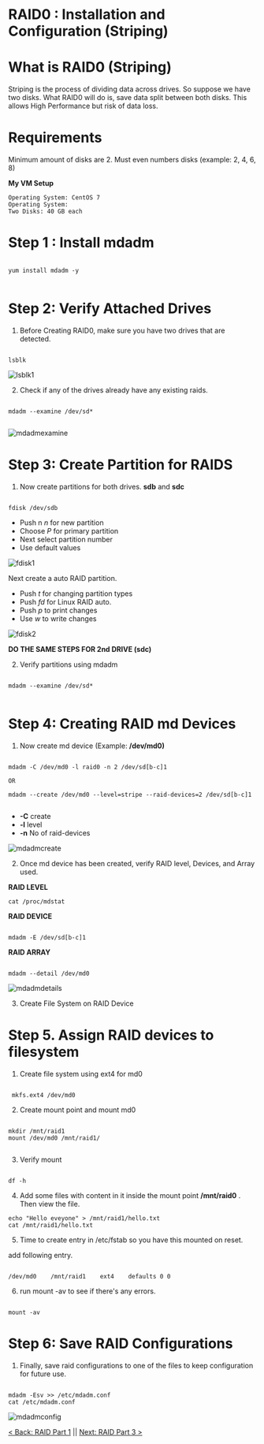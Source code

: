 #  RAID0 : Installation and Configuration  (Striping)


# What is RAID0 (Striping)

Striping is the process of dividing data across drives. So suppose we have two disks. What RAID0 will do is, save data split between both disks. This allows High Performance but risk of data loss.

# Requirements

Minimum amount of disks are 2.
Must even numbers disks (example: 2, 4, 6, 8)


**My VM Setup**

```
Operating System: CentOS 7
Operating System:
Two Disks: 40 GB each

```

# Step 1 : Install mdadm

```

yum install mdadm -y


```

# Step 2: Verify Attached Drives

1. Before Creating RAID0, make sure you have two drives that are detected.

```

lsblk

```

![lsblk1](https://github.com/sxcdennis/Linux-Guides/blob/master/images/lsblk1.png?raw=true)


2. Check if any of the drives already have any existing raids.

```

mdadm --examine /dev/sd*


```

![mdadmexamine](https://github.com/sxcdennis/Linux-Guides/blob/master/images/mdadmexamine.png?raw=true)


# Step 3: Create Partition for RAIDS

1. Now create partitions for both drives. **sdb** and **sdc**

```

fdisk /dev/sdb

```

- Push n *n* for new partition
- Choose *P* for primary partition
- Next select partition number
- Use default values

![fdisk1](https://github.com/sxcdennis/Linux-Guides/blob/master/images/fdisk3.png?raw=true)

Next create a auto RAID partition.

- Push *t* for changing partition types
- Push *fd* for Linux RAID auto.
- Push *p* to print changes
- Use *w* to write changes

![fdisk2](https://github.com/sxcdennis/Linux-Guides/blob/master/images/fdisk4.png?raw=true)

**DO THE SAME STEPS FOR 2nd DRIVE (sdc)**


2. Verify partitions using mdadm

```

mdadm --examine /dev/sd*


```

# Step 4: Creating RAID md Devices

1. Now create md device (Example: **/dev/md0)**

```

mdadm -C /dev/md0 -l raid0 -n 2 /dev/sd[b-c]1

OR

mdadm --create /dev/md0 --level=stripe --raid-devices=2 /dev/sd[b-c]1


```

- **-C** create
- **-l** level
- **-n** No of raid-devices


![mdadmcreate](https://github.com/sxcdennis/Linux-Guides/blob/master/images/mdadmcreate.png?raw=true)


2. Once md device has been created, verify RAID level, Devices, and Array used.

**RAID LEVEL**

```
cat /proc/mdstat

```


**RAID DEVICE**

```

mdadm -E /dev/sd[b-c]1

```


**RAID ARRAY**

```

mdadm --detail /dev/md0

```

![mdadmdetails](https://github.com/sxcdennis/Linux-Guides/blob/master/images/mdadmdetails.png?raw=true)

3. Create File System on RAID Device

# Step 5. Assign RAID devices to filesystem

1. Create file system using ext4 for md0

```

 mkfs.ext4 /dev/md0

```

2. Create mount point and mount md0  

```

mkdir /mnt/raid1
mount /dev/md0 /mnt/raid1/


```

3. Verify mount

```

df -h

```

4. Add some files with content in it inside the mount point **/mnt/raid0** . Then view the file.

```
echo "Hello eveyone" > /mnt/raid1/hello.txt
cat /mnt/raid1/hello.txt

```

5. Time to create entry in /etc/fstab so you have this mounted on reset.

add following entry.

```

/dev/md0    /mnt/raid1    ext4    defaults 0 0

```
6. run mount -av to see if there's any errors.

```

mount -av

```

# Step 6: Save RAID Configurations

1. Finally, save raid configurations to one of the files to keep configuration for future use.

```

mdadm -Esv >> /etc/mdadm.conf
cat /etc/mdadm.conf

```

![mdadmconfig](https://github.com/sxcdennis/Linux-Guides/blob/master/images/mdadmconfig.png?raw=true)


[< Back: RAID Part 1](https://github.com/sxcdennis/Linux-Guides/blob/master/Raid%20Part1.md "RAID Part 1") || [Next: RAID Part 3 >](https://github.com/sxcdennis/Linux-Guides/blob/master/Raid%20Part3.md "RAID Part 3")

